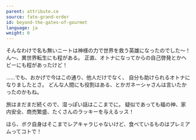 ```yaml
---
parent: attribute.ce
source: fate-grand-order
id: beyond-the-gates-of-gourmet
language: ja
weight: 0
---
```


そんなわけで名も無いニートは神様の力で世界を救う英雄になったのでした～！
ん～、異世界転生にも程がある。
正直、オトナになってからの自己啓発とかヘビーにも程があったけど！

……でも、おかげで今はこの通り、他人だけでなく、
自分も助けられるオトナになりましたとさ。
どんな人間にも役割はある、とかガネーシャさんは言いたかったのかもね。

旅はまだまだ続くので、湿っぽい話はここまでに。
疑似であっても福の神、家内安全、商売繁盛、たくさんのラッキーを与えるッス！

ほら、ボク自身はそこまでレアキャラじゃないけど、食べているものはプレミアムってコトで！
